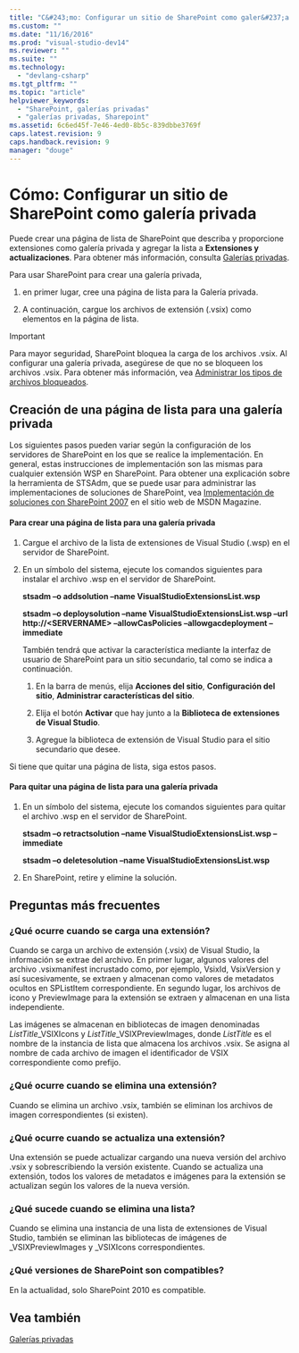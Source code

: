 ```yaml
---
title: "C&#243;mo: Configurar un sitio de SharePoint como galer&#237;a privada | Microsoft Docs"
ms.custom: ""
ms.date: "11/16/2016"
ms.prod: "visual-studio-dev14"
ms.reviewer: ""
ms.suite: ""
ms.technology: 
  - "devlang-csharp"
ms.tgt_pltfrm: ""
ms.topic: "article"
helpviewer_keywords: 
  - "SharePoint, galerías privadas"
  - "galerías privadas, Sharepoint"
ms.assetid: 6c6ed45f-7e46-4ed0-8b5c-839dbbe3769f
caps.latest.revision: 9
caps.handback.revision: 9
manager: "douge"
---
```

# C&#243;mo: Configurar un sitio de SharePoint como galer&#237;a privada
Puede crear una página de lista de SharePoint que describa y proporcione extensiones como galería privada y agregar la lista a **Extensiones y actualizaciones**. Para obtener más información, consulta [Galerías privadas](../Topic/Private%20Galleries.md).  
  
 Para usar SharePoint para crear una galería privada,  
  
1.  en primer lugar, cree una página de lista para la Galería privada.  
  
2.  A continuación, cargue los archivos de extensión \(.vsix\) como elementos en la página de lista.  
  
> [!IMPORTANT]
>  Para mayor seguridad, SharePoint bloquea la carga de los archivos .vsix. Al configurar una galería privada, asegúrese de que no se bloqueen los archivos .vsix. Para obtener más información, vea [Administrar los tipos de archivos bloqueados](http://go.microsoft.com/fwlink/?LinkID=201253).  
  
## Creación de una página de lista para una galería privada  
 Los siguientes pasos pueden variar según la configuración de los servidores de SharePoint en los que se realice la implementación. En general, estas instrucciones de implementación son las mismas para cualquier extensión WSP en SharePoint. Para obtener una explicación sobre la herramienta de STSAdm, que se puede usar para administrar las implementaciones de soluciones de SharePoint, vea [Implementación de soluciones con SharePoint 2007](http://go.microsoft.com/fwlink/?LinkId=220676) en el sitio web de MSDN Magazine.  
  
#### Para crear una página de lista para una galería privada  
  
1.  Cargue el archivo de la lista de extensiones de Visual Studio \(.wsp\) en el servidor de SharePoint.  
  
2.  En un símbolo del sistema, ejecute los comandos siguientes para instalar el archivo .wsp en el servidor de SharePoint.  
  
     **stsadm –o addsolution –name VisualStudioExtensionsList.wsp**  
  
     **stsadm –o deploysolution –name VisualStudioExtensionsList.wsp –url http:\/\/\<SERVERNAME\> –allowCasPolicies –allowgacdeployment –immediate**  
  
     También tendrá que activar la característica mediante la interfaz de usuario de SharePoint para un sitio secundario, tal como se indica a continuación.  
  
    1.  En la barra de menús, elija **Acciones del sitio**, **Configuración del sitio**, **Administrar características del sitio**.  
  
    2.  Elija el botón **Activar** que hay junto a la **Biblioteca de extensiones de Visual Studio**.  
  
    3.  Agregue la biblioteca de extensión de Visual Studio para el sitio secundario que desee.  
  
 Si tiene que quitar una página de lista, siga estos pasos.  
  
#### Para quitar una página de lista para una galería privada  
  
1.  En un símbolo del sistema, ejecute los comandos siguientes para quitar el archivo .wsp en el servidor de SharePoint.  
  
     **stsadm –o retractsolution –name VisualStudioExtensionsList.wsp –immediate**  
  
     **stsadm –o deletesolution –name VisualStudioExtensionsList.wsp**  
  
2.  En SharePoint, retire y elimine la solución.  
  
## Preguntas más frecuentes  
  
### ¿Qué ocurre cuando se carga una extensión?  
 Cuando se carga un archivo de extensión \(.vsix\) de Visual Studio, la información se extrae del archivo. En primer lugar, algunos valores del archivo .vsixmanifest incrustado como, por ejemplo, VsixId, VsixVersion y así sucesivamente, se extraen y almacenan como valores de metadatos ocultos en SPListItem correspondiente. En segundo lugar, los archivos de icono y PreviewImage para la extensión se extraen y almacenan en una lista independiente.  
  
 Las imágenes se almacenan en bibliotecas de imagen denominadas *ListTitle*\_VSIXIcons y *ListTitle*\_VSIXPreviewImages, donde *ListTitle* es el nombre de la instancia de lista que almacena los archivos .vsix. Se asigna al nombre de cada archivo de imagen el identificador de VSIX correspondiente como prefijo.  
  
### ¿Qué ocurre cuando se elimina una extensión?  
 Cuando se elimina un archivo .vsix, también se eliminan los archivos de imagen correspondientes \(si existen\).  
  
### ¿Qué ocurre cuando se actualiza una extensión?  
 Una extensión se puede actualizar cargando una nueva versión del archivo .vsix y sobrescribiendo la versión existente. Cuando se actualiza una extensión, todos los valores de metadatos e imágenes para la extensión se actualizan según los valores de la nueva versión.  
  
### ¿Qué sucede cuando se elimina una lista?  
 Cuando se elimina una instancia de una lista de extensiones de Visual Studio, también se eliminan las bibliotecas de imágenes de \_VSIXPreviewImages y \_VSIXIcons correspondientes.  
  
### ¿Qué versiones de SharePoint son compatibles?  
 En la actualidad, solo SharePoint 2010 es compatible.  
  
## Vea también  
 [Galerías privadas](../Topic/Private%20Galleries.md)